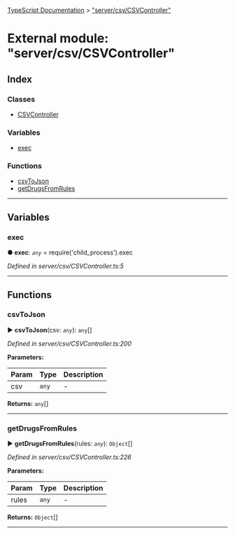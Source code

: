 [TypeScript Documentation](../README.md) > ["server/csv/CSVController"](../modules/_server_csv_csvcontroller_.md)



# External module: "server/csv/CSVController"

## Index

### Classes

* [CSVController](../classes/_server_csv_csvcontroller_.csvcontroller.md)


### Variables

* [exec](_server_csv_csvcontroller_.md#exec)


### Functions

* [csvToJson](_server_csv_csvcontroller_.md#csvtojson)
* [getDrugsFromRules](_server_csv_csvcontroller_.md#getdrugsfromrules)



---
## Variables
<a id="exec"></a>

###  exec

**●  exec**:  *`any`*  =  require('child_process').exec

*Defined in server/csv/CSVController.ts:5*





___


## Functions
<a id="csvtojson"></a>

###  csvToJson

► **csvToJson**(csv: *`any`*): `any`[]



*Defined in server/csv/CSVController.ts:200*



**Parameters:**

| Param | Type | Description |
| ------ | ------ | ------ |
| csv | `any`   |  - |





**Returns:** `any`[]





___

<a id="getdrugsfromrules"></a>

###  getDrugsFromRules

► **getDrugsFromRules**(rules: *`any`*): `Object`[]



*Defined in server/csv/CSVController.ts:226*



**Parameters:**

| Param | Type | Description |
| ------ | ------ | ------ |
| rules | `any`   |  - |





**Returns:** `Object`[]





___


